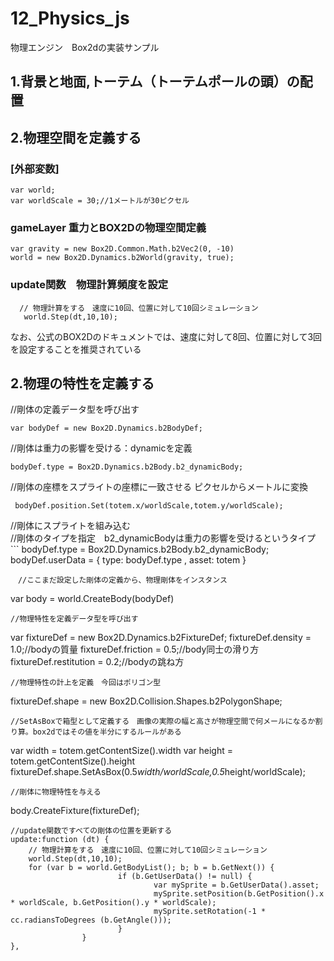 # 12_Physics_js
物理エンジン　Box2dの実装サンプル  
## 1.背景と地面,トーテム（トーテムポールの頭）の配置

## 2.物理空間を定義する

### [外部変数]  
```
var world;
var worldScale = 30;//1メートルが30ピクセル

```
### gameLayer 重力とBOX2Dの物理空間定義  
```
var gravity = new Box2D.Common.Math.b2Vec2(0, -10)
world = new Box2D.Dynamics.b2World(gravity, true);
```
### update関数　物理計算頻度を設定
```
  // 物理計算をする　速度に10回、位置に対して10回シミュレーション
   world.Step(dt,10,10);
```
なお、公式のBOX2Dのドキュメントでは、速度に対して8回、位置に対して3回を設定することを推奨されている  


## 2.物理の特性を定義する
//剛体の定義データ型を呼び出す  
```
var bodyDef = new Box2D.Dynamics.b2BodyDef;
```
//剛体は重力の影響を受ける：dynamicを定義  
```
bodyDef.type = Box2D.Dynamics.b2Body.b2_dynamicBody;
```
//剛体の座標をスプライトの座標に一致させる ピクセルからメートルに変換  
```
 bodyDef.position.Set(totem.x/worldScale,totem.y/worldScale);
 ```
 //剛体にスプライトを組み込む  
  //剛体のタイプを指定　b2_dynamicBodyは重力の影響を受けるというタイプ  
	```
 bodyDef.type = Box2D.Dynamics.b2Body.b2_dynamicBody;
 bodyDef.userData = {
            type:  bodyDef.type ,
            asset: totem
        }
```
　//ここまだ設定した剛体の定義から、物理剛体をインスタンス  
```
var body = world.CreateBody(bodyDef)
```
//物理特性を定義データ型を呼び出す  
```
var fixtureDef = new Box2D.Dynamics.b2FixtureDef;
fixtureDef.density = 1.0;//bodyの質量
fixtureDef.friction = 0.5;//body同士の滑り方
fixtureDef.restitution = 0.2;//bodyの跳ね方
```
//物理特性の計上を定義　今回はポリゴン型  
```
fixtureDef.shape = new Box2D.Collision.Shapes.b2PolygonShape;
```
//SetAsBoxで箱型として定義する　画像の実際の幅と高さが物理空間で何メールになるか割り算。box2dではその値を半分にするルールがある  
```
var width = totem.getContentSize().width
var height = totem.getContentSize().height
 fixtureDef.shape.SetAsBox(0.5*width/worldScale,0.5*height/worldScale);
 ```
 //剛体に物理特性を与える  
 ```
body.CreateFixture(fixtureDef);
```
//update関数ですべての剛体の位置を更新する
update:function (dt) {
	// 物理計算をする　速度に10回、位置に対して10回シミュレーション
	world.Step(dt,10,10);
	for (var b = world.GetBodyList(); b; b = b.GetNext()) {
						if (b.GetUserData() != null) {
								var mySprite = b.GetUserData().asset;
								mySprite.setPosition(b.GetPosition().x * worldScale, b.GetPosition().y * worldScale);
								mySprite.setRotation(-1 * cc.radiansToDegrees (b.GetAngle()));
						}
				}
},

